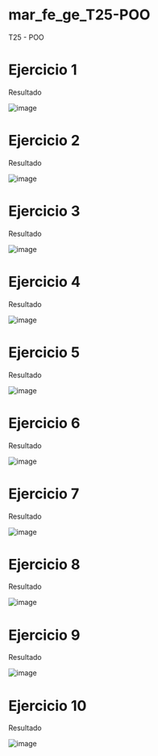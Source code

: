# mar_fe_ge_T25-POO
T25 - POO

# Ejercicio 1
Resultado

![image](https://github.com/GCMrybakin/mar_fe_ge_T25-POO/assets/135844963/a152520f-c517-4834-8178-450349a3cf84)

# Ejercicio 2
Resultado

![image](https://github.com/GCMrybakin/mar_fe_ge_T25-POO/assets/135844963/5f756839-c8fb-40d0-bada-4e9cbd0e9d71)

# Ejercicio 3
Resultado

![image](https://github.com/GCMrybakin/mar_fe_ge_T25-POO/assets/135844963/65bba87b-35b5-432f-b88e-2eb504e4f0cf)

# Ejercicio 4
Resultado

![image](https://github.com/GCMrybakin/mar_fe_ge_T25-POO/assets/135844963/18c37acc-e098-4fbc-a96f-4a5d3a43d8d3)

# Ejercicio 5
Resultado

![image](https://github.com/GCMrybakin/mar_fe_ge_T25-POO/assets/135844963/1fd5ee2f-11b1-44dc-87b9-4185a02beee4)

# Ejercicio 6
Resultado

![image](https://github.com/GCMrybakin/mar_fe_ge_T25-POO/assets/135844963/ea81e0e6-6da9-4baf-bade-693bb0616695)

# Ejercicio 7
Resultado

![image](https://github.com/GCMrybakin/mar_fe_ge_T25-POO/assets/135844963/affde603-8f75-495b-8c78-03534f1082eb)

# Ejercicio 8
Resultado

![image](https://github.com/GCMrybakin/mar_fe_ge_T25-POO/assets/135844963/a2f44993-d435-44fd-a57c-25d601725ca3)

# Ejercicio 9
Resultado

![image](https://github.com/GCMrybakin/mar_fe_ge_T25-POO/assets/135844963/00aa7704-d8bb-4cdb-a2d2-5d6019e974e2)

# Ejercicio 10
Resultado

![image](https://github.com/GCMrybakin/mar_fe_ge_T25-POO/assets/135844963/a0205f04-f596-489a-876d-52f1cf04aa5d)

